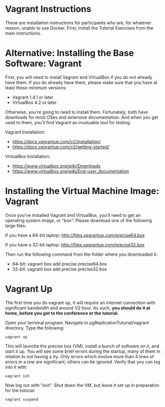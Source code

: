 Vagrant Instructions
====================

These are installation instructions for participants who are, for whatever reason,
unable to use Docker.  First, install the Tutorial Exercises from the main instructions.

Alternative: Installing the Base Software: Vagrant
==================================================

First, you will need to install Vagrant and VirtualBox if you do not
already have them.  If you do already have them, please make sure that
you have at least these minimum versions:

* Vagrant 1.4.1 or later
* VirtualBox 4.2 or later

Otherwise, you're going to need to install them.  Fortunately, both have
downloads for most OSes and extensive documentation.  And when you get
used to them, you'll find Vagrant an invaluable tool for testing.

Vagrant Installation:

* https://docs.vagrantup.com/v2/installation/
* https://docs.vagrantup.com/v2/getting-started/

VirtualBox Installation:

* https://www.virtualbox.org/wiki/Downloads
* https://www.virtualbox.org/wiki/End-user_documentation

Installing the Virtual Machine Image: Vagrant
=============================================

Once you've installed Vagrant and VirtualBox, you'll need to get an
operating system image, or "box".  Please download one of the following
large files:

If you have a 64-bit laptop: http://files.vagrantup.com/precise64.box

If you have a 32-bit laptop: http://files.vagrantup.com/precise32.box

Then run the following command from the folder where you downloaded it:

* 64-bit: vagrant box add precise precise64.box
* 32-bit: vagrant box add precise precise32.box

Vagrant Up
==========

The first time you do vagrant up, it will require an internet connection
with significant bandwidth and around 1/2 hour.  As such, **you should do
it at home, before you get to the conference or the tutorial.**

Open your terminal program. Navigate to pgReplicationTutorial/vagrant
directory. Type the following:

    vagrant up

This will launche the precise box (VM), install a bunch of software on
it, and start it up.  You will see some brief errors during the startup, many of them in relation to not having a tty. 
Only errors which involve more than 4 lines of errors in a row are significant; others can be ignored. 
Verify that you can log into it with:

    vagrant ssh

Now log out with "exit".  Shut down the VM, but leave it set up in preparation
for the tutorial:

    vagrant suspend